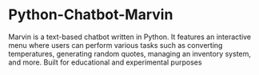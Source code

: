 # Python-Chatbot-Marvin
Marvin is a text-based chatbot written in Python. It features an interactive menu where users can perform various tasks such as converting temperatures, generating random quotes, managing an inventory system, and more. Built for educational and experimental purposes
